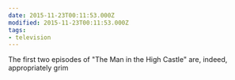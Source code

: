 ```yaml
---
date: 2015-11-23T00:11:53.000Z
modified: 2015-11-23T00:11:53.000Z
tags:
- television
---
```


  The first two episodes of "The Man in the High Castle" are, indeed, appropriately grim
